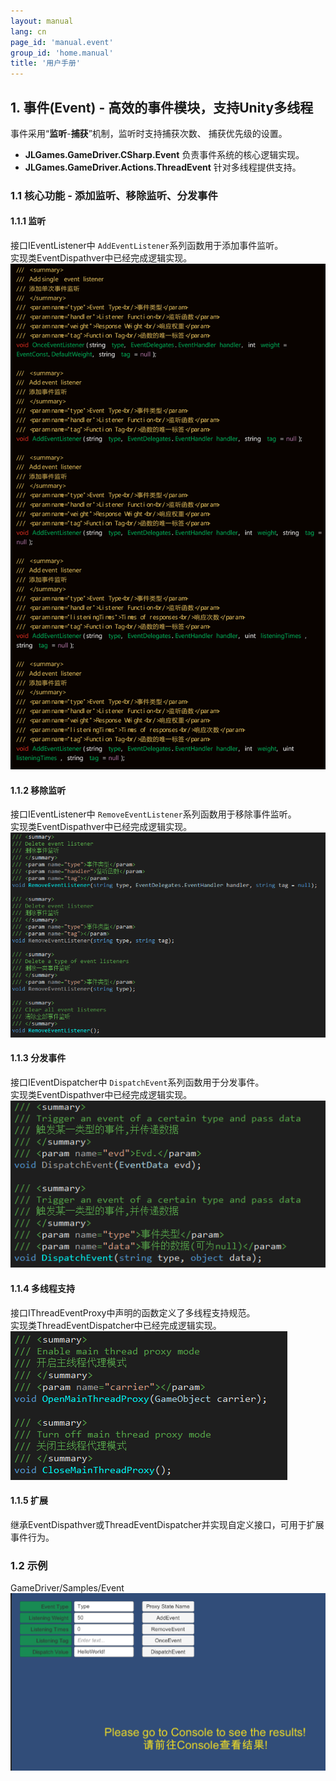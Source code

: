 ```yaml
---
layout: manual
lang: cn
page_id: 'manual.event'
group_id: 'home.manual'
title: '用户手册'
---
```

## 1. 事件(Event) - 高效的事件模块，支持Unity多线程
事件采用“**监听**-**捕获**”机制，监听时支持捕获次数、 捕获优先级的设置。  
+ **JLGames.GameDriver.CSharp.Event** 负责事件系统的核心逻辑实现。
+ **JLGames.GameDriver.Actions.ThreadEvent** 针对多线程提供支持。

### 1.1 核心功能 - 添加监听、移除监听、分发事件

#### 1.1.1 监听
接口IEventListener中  `AddEventListener`系列函数用于添加事件监听。  
实现类EventDispathver中已经完成逻辑实现。  
![image](assets/img/event_2.png)  

#### 1.1.2 移除监听
接口IEventListener中 `RemoveEventListener`系列函数用于移除事件监听。  
实现类EventDispathver中已经完成逻辑实现。  
![image](assets/img/event_3.png)   

#### 1.1.3 分发事件
接口IEventDispatcher中 `DispatchEvent`系列函数用于分发事件。  
实现类EventDispathver中已经完成逻辑实现。  
![image](assets/img/event_4.png)  

#### 1.1.4 多线程支持
接口IThreadEventProxy中声明的函数定义了多线程支持规范。  
实现类ThreadEventDispatcher中已经完成逻辑实现。  
![image](assets/img/event_5.png)  

#### 1.1.5 扩展
继承EventDispathver或ThreadEventDispatcher并实现自定义接口，可用于扩展事件行为。  

### 1.2 示例
GameDriver/Samples/Event  
![image](assets/img/event_1.png)  
